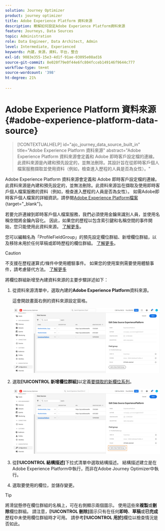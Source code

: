 ```yaml
---
solution: Journey Optimizer
product: journey optimizer
title: Adobe Experience Platform 資料來源
description: 瞭解如何設定Adobe Experience Platform資料來源
feature: Journeys, Data Sources
topic: Administration
role: Data Engineer, Data Architect, Admin
level: Intermediate, Experienced
keywords: 內建，來源，資料，平台，整合
exl-id: 9083e355-15e3-4d1f-91ae-03095e08ad16
source-git-commit: 8e020f79e0f44e6fc804fcceb149146f9644c777
workflow-type: tm+mt
source-wordcount: '398'
ht-degree: 21%

---
```


# Adobe Experience Platform 資料來源 {#adobe-experience-platform-data-source}

>[!CONTEXTUALHELP]
>id="ajo_journey_data_source_built_in"
>title="Adobe Experience Platform 資料來源"
>abstract="Adobe Experience Platform 資料來源會定義和 Adobe 即時客戶設定檔的連線。此資料來源是內建和預先設定的，並無法刪除。其設計旨在從即時客戶個人檔案服務擷取並使用資料（例如，檢查進入歷程的人員是否為女性）。"

Adobe Experience Platform 資料來源會定義和 Adobe 即時客戶設定檔的連線。此資料來源是內建和預先設定的，並無法刪除。此資料來源旨在擷取及使用即時客戶個人檔案服務的資料（例如，檢查進入歷程的人員是否為女性）。 如需Adobe即時客戶個人檔案的詳細資訊，請參閱[Adobe Experience Platform檔案](https://experienceleague.adobe.com/docs/experience-platform/profile/home.html?lang=zh-Hant){target="_blank"}。

若要允許連線到即時客戶個人檔案服務，我們必須使用金鑰來識別人員，並使用名稱空間將金鑰內容化。 因此，如果您的歷程以包含索引鍵和名稱空間的事件開始，您只能使用此資料來源。 [了解更多](../building-journeys/journey.md)。

您可以編輯名為「ProfileFieldGroup」的預先設定欄位群組、新增欄位群組，以及移除未用於任何草稿或即時歷程的欄位群組。 [了解更多](../datasource/configure-data-sources.md#define-field-groups)。


>[!CAUTION]
>
>不支援在歷程運算式/條件中使用體驗事件。 如果您的使用案例需要使用體驗事件，請考慮替代方法。 [了解更多](../building-journeys/exp-event-lookup.md)


將欄位群組新增至內建資料來源的主要步驟詳述如下：

1. 從資料來源清單中，選取內建的&#x200B;**Adobe Experience Platform**&#x200B;資料來源。

   這會開啟畫面右側的資料來源設定窗格。

   ![](assets/journey23.png)

1. 選取&#x200B;**[!UICONTROL 新增欄位群組]**&#x200B;以定義[要擷取的新欄位系列](../datasource/configure-data-sources.md#define-field-groups)。

   ![](assets/journey24.png)

1. 從&#x200B;**[!UICONTROL 結構描述]**&#x200B;下拉式清單中選取結構描述。 結構描述建立是在Adobe Experience Platform中執行，而非在Adobe Journey Optimizer中執行。
1. 選取要使用的欄位，並儲存變更。


>[!TIP]
>
>將滑鼠懸停在欄位群組的名稱上，可在右側顯示兩個圖示。 使用這些來&#x200B;**複製**&#x200B;或&#x200B;**刪除**&#x200B;欄位群組。 請注意，**[!UICONTROL 刪除]**&#x200B;圖示只有在任何&#x200B;**即時**、**草稿**&#x200B;或&#x200B;**已完成**&#x200B;歷程中未使用欄位群組時才可用。 請參考&#x200B;**[!UICONTROL 用於]**&#x200B;欄位以檢查情況是否如此。
